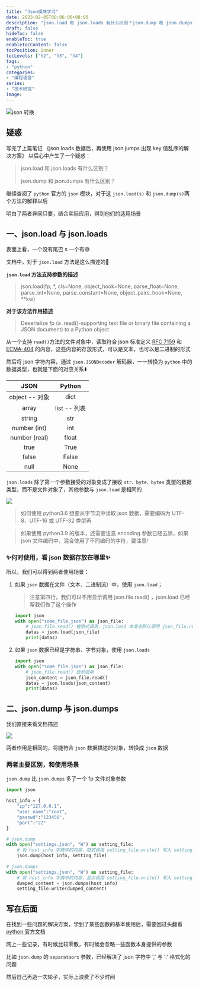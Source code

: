 ```yaml
---
title: "Json模块学习"
date: 2023-02-05T00:06:00+08:00
description: "json.load 和 json.loads 有什么区别？json.dump 和 json.dumps 有什么区别？"
draft: false
hideToc: false
enableToc: true
enableTocContent: false
tocPosition: inner
tocLevels: ["h2", "h3", "h4"]
tags:
- "python"
categories:
- "编程语音"
series:
- "技术研究"
image:
---
```


![json 转换](https://s2.loli.net/2023/02/04/txYXdebwMgVBman.png)

## 疑惑

写完了上篇笔记 《json.loads 数据后，再使用 json.jumps 出现 key 值乱序的解决方案》
以后心中产生了一个疑惑：

> json.load  和 json.loads 有什么区别？
>
> json.dump 和 json.dumps  有什么区别？

继续查阅了 `python` 官方的 `json` 模块，对于这 `json.load(s)` 和 `json.dump(s)`两个方法的解释以后

明白了两者异同只要，结合实际应用，得到他们的适用场景

## 一、json.load 与 json.loads

表面上看，一个没有尾巴 s 一个有😅

文档中，对于 `json.load` 方法是这么描述的📃

**`json.load` 方法支持参数的描述**

> json.load(fp, *, cls=None, object_hook=None, parse_float=None, parse_int=None, parse_constant=None, object_pairs_hook=None, **kw)

**对于该方法作用描述**
> Deserialize fp (a .read()-supporting text file or binary file containing a JSON document) to a Python object

从一个支持 `read()`方法的文件对象中，读取符合 json 标准定义 [RFC 7159](https://datatracker.ietf.org/doc/html/rfc7159.html "RFC 7159") 和  [ECMA-404](https://www.ecma-international.org/publications-and-standards/standards/ecma-404/ "ECMA-404") 的内容，这些内容的存放形式，可以是文本，也可以是二进制的形式

然后将 json 字符内容，通过 `json.JSONDecoder` 解码器，一一转换为 `python` 中的数据类型，也就是下面的对应关系⬇️

|      JSON      |    Python    |
| :------------: | :----------: |
| object -- 对象 |     dict     |
|     array      | list -- 列表 |
|     string     |     str      |
|  number (int)  |     int      |
| number (real)  |    float     |
|      true      |     True     |
|     false      |    False     |
|      null      |     None     |



`json.loads`  除了第一个参数接受的对象变成了接收 `str、byte、bytes` 类型的数据类型，而不是文件对象了，其他参数与 `json.load` 是相同的

![](https://s2.loli.net/2023/02/04/dRoZtp71Imhn596.png)

> 如何使用 python3.6 想要从字节流中读取 json 数据，需要编码为 UTF-8、UTF-16 或 UTF-32 类型再


>  如果使用 python3.9 的版本，还需要注意 encoding 参数已经去除，如果 json 文件编码中，混合使用了不同编码的字符，要注意!


### ✨何时使用，看 json 数据存放在哪里✨

所以，我们可以得到两者使用场景：
1. 如果 `json` 数据在文件（文本、二进制流）中，使用 `json.load`；

   > 注意第四行，我们可以不用显示调用 json.file.read() ，json.load 已经帮我们做了这个操作

    ```python
    import json
    with open("some_file.json") as json_file:
        # json_file.read() 被隐式调用，json.load 本身会默认调用 json_file.read() 方法
        datas = json.load(json_file)
        print(datas)
    ```

2. 如果 `json` 数据已经是字符串、字节对象，使用 `json.loads`

   ```python
   import json
   with open("some_file.json") as json_file:
       # json_file.read() 显示调用
       json_content = json_file.read()
       datas = json.loads(json_content)
       print(datas)
   ```
   
   

## 二、json.dump 与 json.dumps 

我们直接来看文档描述

![](https://s2.loli.net/2023/02/04/PEyaQAgkG2hLN1b.png)

两者作用是相同的，将能符合 `json` 数据描述的对象，转换成 `json` 数据

### 两者主要区别，和使用场景

`json.dump` 比 `json.dumps` 多了一个 fp 文件对象参数

```python
import json

host_info = {
	"ip":"127.0.0.1",
	"user_name":"root",
	"passwd":"123456",
	"port":"22"
}

# json.dump
with open("settings.json", "W") as setting_file:
	# 将 host_info 字典中的内容，隐式调用 setting_file.write() 写入 settings.json 文件
	json.dump(host_info, setting_file)
    
# json.dumps
with open("settings.json", "W") as setting_file:
    # 将 host_info 字典中的内容，显示调用 setting_file.write() 写入 settings.json 文件
	dumped_content = json.dumps(host_info)
	setting_file.write(dumped_content)
```



## 写在后面

在找到一些问题的解决方案，学到了某些函数的基本使用后，需要回过头翻看[python 官方文档](https://docs.python.org/ "python 官方文档")

网上一些记录，有时候比较零散，有时候会忽略一些函数本身提供的参数

比如 `json.dump` 的 `separataors` 参数，已经解决了 json 字符中  ',' 与 ‘:’ 格式化的问题

然后自己再造一次轮子，实际上浪费了不少时间
